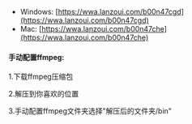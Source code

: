 - Windows: [https://wwa.lanzoui.com/b00n47cgd](https://wwa.lanzoui.com/b00n47cgd)
- Mac: [https://wwa.lanzoui.com/b00n47che](https://wwa.lanzoui.com/b00n47che)

#### 手动配置ffmpeg:

1.下载ffmpeg压缩包

2.解压到你喜欢的位置

3.手动配置ffmpeg文件夹选择"解压后的文件夹/bin"
